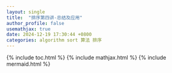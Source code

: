 ```yaml
---
layout: single
title:  "排序第四讲-总结及应用"
author_profile: false
usemathjax: true
date: 2024-12-19 17:30:44 +0800
categories: algorithm sort 算法 排序
---
```




{% include toc.html %}
{% include mathjax.html %}
{% include mermaid.html %}